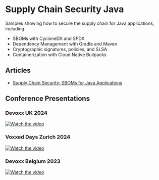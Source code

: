 # Supply Chain Security Java

Samples showing how to secure the supply chain for Java applications, including:

* SBOMs with CycloneDX and SPDX
* Dependency Management with Gradle and Maven
* Cryptographic signatures, policies, and SLSA
* Containerization with Cloud Native Builpacks

## Articles

* [Supply Chain Security: SBOMs for Java Applications](https://www.thomasvitale.com/supply-chain-security-java-sbom)

## Conference Presentations

### Devoxx UK 2024

[![Watch the video](https://img.youtube.com/vi/VM7lJ0f_xhQ/hqdefault.jpg)](https://www.youtube.com/embed/VM7lJ0f_xhQ)

### Voxxed Days Zurich 2024

[![Watch the video](https://img.youtube.com/vi/pS4cmqNN1QY/hqdefault.jpg)](https://www.youtube.com/embed/pS4cmqNN1QY)

### Devoxx Belgium 2023

[![Watch the video](https://img.youtube.com/vi/ftPFxK8JPNM/hqdefault.jpg)](https://www.youtube.com/embed/ftPFxK8JPNM)
